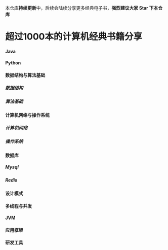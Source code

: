 本仓库**持续更新**中，后续会陆续分享更多经典电子书，**强烈建议大家 Star 下本仓库**

# 超过1000本的计算机经典书籍分享
#### Java
#### Python
#### 数据结构与算法基础
##### 数据结构
##### 算法基础
####  计算机网络与操作系统
##### 计算机网络
##### 操作系统

####  数据库
##### Mysql
##### Redis
#### 设计模式
#### 多线程与并发 
#### JVM
#### 应用框架
#### 研发工具

